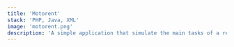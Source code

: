 ```yaml
---
title: 'Motorent'
stack: 'PHP, Java, XML'
image: 'motorent.png'
description: 'A simple application that simulate the main tasks of a rent-a-car company on a daily basis.' 
---
```


